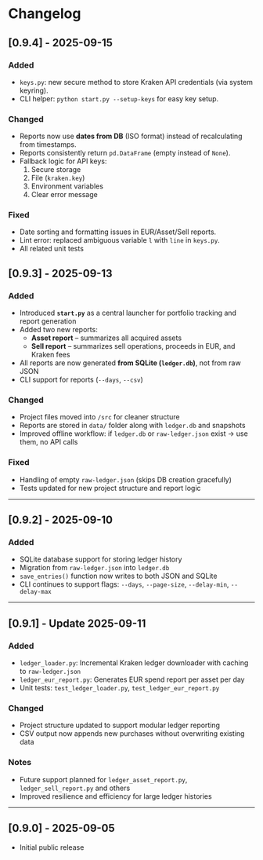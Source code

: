 # Changelog

## [0.9.4] - 2025-09-15

### Added
- `keys.py`: new secure method to store Kraken API credentials (via system keyring).
- CLI helper: `python start.py --setup-keys` for easy key setup.

### Changed
- Reports now use **dates from DB** (ISO format) instead of recalculating from timestamps.
- Reports consistently return `pd.DataFrame` (empty instead of `None`).
- Fallback logic for API keys:
  1. Secure storage
  2. File (`kraken.key`)
  3. Environment variables
  4. Clear error message

### Fixed
- Date sorting and formatting issues in EUR/Asset/Sell reports.
- Lint error: replaced ambiguous variable `l` with `line` in `keys.py`.
- All related unit tests


## [0.9.3] - 2025-09-13
### Added
- Introduced **`start.py`** as a central launcher for portfolio tracking and report generation
- Added two new reports:
  - **Asset report** – summarizes all acquired assets
  - **Sell report** – summarizes sell operations, proceeds in EUR, and Kraken fees
- All reports are now generated **from SQLite (`ledger.db`)**, not from raw JSON
- CLI support for reports (`--days`, `--csv`)

### Changed
- Project files moved into `/src` for cleaner structure
- Reports are stored in `data/` folder along with `ledger.db` and snapshots
- Improved offline workflow: if `ledger.db` or `raw-ledger.json` exist → use them, no API calls

### Fixed
- Handling of empty `raw-ledger.json` (skips DB creation gracefully)
- Tests updated for new project structure and report logic

---

## [0.9.2] - 2025-09-10
### Added
- SQLite database support for storing ledger history
- Migration from `raw-ledger.json` into `ledger.db`
- `save_entries()` function now writes to both JSON and SQLite
- CLI continues to support flags: `--days`, `--page-size`, `--delay-min`, `--delay-max`

---

## [0.9.1] - Update 2025-09-11

### Added
- `ledger_loader.py`: Incremental Kraken ledger downloader with caching to `raw-ledger.json`
- `ledger_eur_report.py`: Generates EUR spend report per asset per day
- Unit tests: `test_ledger_loader.py`, `test_ledger_eur_report.py`

### Changed
- Project structure updated to support modular ledger reporting
- CSV output now appends new purchases without overwriting existing data

### Notes
- Future support planned for `ledger_asset_report.py`, `ledger_sell_report.py` and others
- Improved resilience and efficiency for large ledger histories

---

## [0.9.0] - 2025-09-05
- Initial public release
